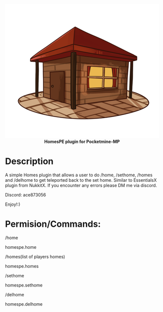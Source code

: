 <p align="center">
    <a href="https://github.com/Terpz710/HomesPE"><img src="https://github.com/Terpz710/HomesPE/blob/main/icon.png"></img></a><br>
    <b>HomesPE plugin for Pocketmine-MP</b>

# Description
A simple Homes plugin that allows a user to do /home, /sethome, /homes and /delhome to get teleported back to the set home. Similar to EssentialsX plugin from NukkitX. If you encounter any errors please DM me via discord.

Discord: ace873056  

Enjoy!:)

# Permision/Commands:

/home

homespe.home

/homes(list of players homes)

homespe.homes

/sethome

homespe.sethome

/delhome

homespe.delhome
